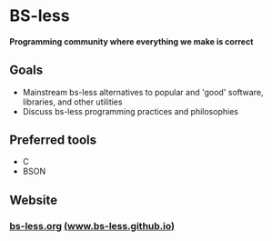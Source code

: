 # BS-less
#### Programming community where everything we make is correct
## Goals
- Mainstream bs-less alternatives to popular and 'good' software, libraries, and other utilities
- Discuss bs-less programming practices and philosophies
## Preferred tools
- C
- BSON
## Website
### [bs-less.org](bs-less.org) [(www.bs-less.github.io)](bs-less.github.io)
